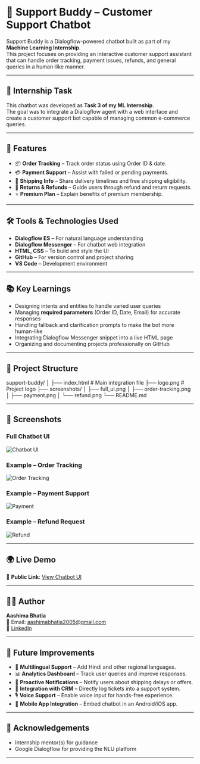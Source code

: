 # 🤖 Support Buddy – Customer Support Chatbot

Support Buddy is a Dialogflow-powered chatbot built as part of my **Machine Learning Internship**.  
This project focuses on providing an interactive customer support assistant that can handle order tracking, payment issues, refunds, and general queries in a human-like manner.

---

## 🎯 Internship Task
This chatbot was developed as **Task 3 of my ML Internship**.  
The goal was to integrate a Dialogflow agent with a web interface and create a customer support bot capable of managing common e-commerce queries.

---

## 🚀 Features
- 📦 **Order Tracking** – Track order status using Order ID & date.  
- 💳 **Payment Support** – Assist with failed or pending payments.  
- 🚚 **Shipping Info** – Share delivery timelines and free shipping eligibility.  
- 🔄 **Returns & Refunds** – Guide users through refund and return requests.  
- ⭐ **Premium Plan** – Explain benefits of premium membership.  

---

## 🛠️ Tools & Technologies Used
- **Dialogflow ES** – For natural language understanding  
- **Dialogflow Messenger** – For chatbot web integration  
- **HTML, CSS** – To build and style the UI  
- **GitHub** – For version control and project sharing  
- **VS Code** – Development environment  

---

## 📚 Key Learnings
- Designing intents and entities to handle varied user queries  
- Managing **required parameters** (Order ID, Date, Email) for accurate responses  
- Handling fallback and clarification prompts to make the bot more human-like  
- Integrating Dialogflow Messenger snippet into a live HTML page  
- Organizing and documenting projects professionally on GitHub  

---

## 📂 Project Structure
support-buddy/
│
├── index.html # Main integration file
├──  logo.png # Project logo
├── screenshots/
│ ├── full_ui.png
│ ├── order-tracking.png
│ ├── payment.png
│ └── refund.png
└── README.md

---

## 📸 Screenshots

### Full Chatbot UI
![Chatbot UI](screenshots/full_ui.png)

### Example – Order Tracking
![Order Tracking](screenshots/order-tracking.png)

### Example – Payment Support
![Payment](screenshots/payment.png)

### Example – Refund Request
![Refund](screenshots/refund.png)

---

## 🌍 Live Demo
🔗 **Public Link**: [View Chatbot UI](https://support-buddy.netlify.app/)  

---

## 👩‍💻 Author
**Aashima Bhatia**  
📧 Email: aashimabhatia2005@gmail.com  
🔗 [LinkedIn](https://www.linkedin.com/in/aashima-bhatia-a30919300/)  

---

## 🔮 Future Improvements
- 🧾 **Multilingual Support** – Add Hindi and other regional languages.  
- 📊 **Analytics Dashboard** – Track user queries and improve responses.  
- 🔔 **Proactive Notifications** – Notify users about shipping delays or offers.  
- 🤝 **Integration with CRM** – Directly log tickets into a support system.  
- 🎙️ **Voice Support** – Enable voice input for hands-free experience.  
- 📱 **Mobile App Integration** – Embed chatbot in an Android/iOS app.  

---

## 🙌 Acknowledgements
- Internship mentor(s) for guidance  
- Google Dialogflow for providing the NLU platform  

---
